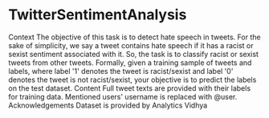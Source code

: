 # TwitterSentimentAnalysis
Context  The objective of this task is to detect hate speech in tweets. For the sake of simplicity, we say a tweet contains hate speech if it has a racist or sexist sentiment associated with it. So, the task is to classify racist or sexist tweets from other tweets.  Formally, given a training sample of tweets and labels, where label '1' denotes the tweet is racist/sexist and label '0' denotes the tweet is not racist/sexist, your objective is to predict the labels on the test dataset.  Content  Full tweet texts are provided with their labels for training data.  Mentioned users' username is replaced with @user.  Acknowledgements  Dataset is provided by Analytics Vidhya
